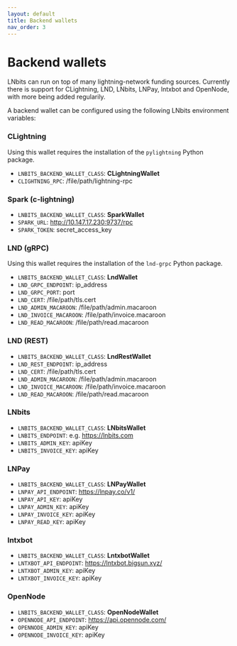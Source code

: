 ```yaml
---
layout: default
title: Backend wallets
nav_order: 3
---
```



Backend wallets
===============

LNbits can run on top of many lightning-network funding sources. Currently there is support for
CLightning, LND, LNbits, LNPay, lntxbot and OpenNode, with more being added regularily.

A backend wallet can be configured using the following LNbits environment variables:


### CLightning

Using this wallet requires the installation of the `pylightning` Python package.

- `LNBITS_BACKEND_WALLET_CLASS`: **CLightningWallet**
- `CLIGHTNING_RPC`: /file/path/lightning-rpc

### Spark (c-lightning)

- `LNBITS_BACKEND_WALLET_CLASS`: **SparkWallet**
- `SPARK_URL`: http://10.147.17.230:9737/rpc
- `SPARK_TOKEN`: secret_access_key

### LND (gRPC)

Using this wallet requires the installation of the `lnd-grpc` Python package.

- `LNBITS_BACKEND_WALLET_CLASS`: **LndWallet**
- `LND_GRPC_ENDPOINT`: ip_address
- `LND_GRPC_PORT`: port
- `LND_CERT`: /file/path/tls.cert
- `LND_ADMIN_MACAROON`: /file/path/admin.macaroon
- `LND_INVOICE_MACAROON`: /file/path/invoice.macaroon
- `LND_READ_MACAROON`: /file/path/read.macaroon


### LND (REST)

- `LNBITS_BACKEND_WALLET_CLASS`: **LndRestWallet**
- `LND_REST_ENDPOINT`: ip_address
- `LND_CERT`: /file/path/tls.cert
- `LND_ADMIN_MACAROON`: /file/path/admin.macaroon
- `LND_INVOICE_MACAROON`: /file/path/invoice.macaroon
- `LND_READ_MACAROON`: /file/path/read.macaroon


### LNbits

- `LNBITS_BACKEND_WALLET_CLASS`: **LNbitsWallet**
- `LNBITS_ENDPOINT`: e.g. https://lnbits.com
- `LNBITS_ADMIN_KEY`: apiKey
- `LNBITS_INVOICE_KEY`: apiKey


### LNPay

- `LNBITS_BACKEND_WALLET_CLASS`: **LNPayWallet**
- `LNPAY_API_ENDPOINT`: https://lnpay.co/v1/
- `LNPAY_API_KEY`: apiKey
- `LNPAY_ADMIN_KEY`: apiKey
- `LNPAY_INVOICE_KEY`: apiKey
- `LNPAY_READ_KEY`: apiKey


### lntxbot

- `LNBITS_BACKEND_WALLET_CLASS`: **LntxbotWallet**
- `LNTXBOT_API_ENDPOINT`: https://lntxbot.bigsun.xyz/
- `LNTXBOT_ADMIN_KEY`: apiKey
- `LNTXBOT_INVOICE_KEY`: apiKey


### OpenNode

- `LNBITS_BACKEND_WALLET_CLASS`: **OpenNodeWallet**
- `OPENNODE_API_ENDPOINT`: https://api.opennode.com/
- `OPENNODE_ADMIN_KEY`: apiKey
- `OPENNODE_INVOICE_KEY`: apiKey
